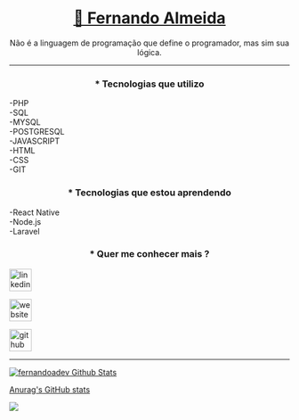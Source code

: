 <h1 align="center">
    <a href="http://getbionic.com.br/" target="__blank">🔗 Fernando Almeida</a>
</h1>
<p align="center">Não é a linguagem de programação que define o programador, mas sim sua lógica.</p>

---

<h3 align="center">
    <p align="center">* Tecnologias que utilizo</p>
</h3>

-PHP  
-SQL  
-MYSQL  
-POSTGRESQL  
-JAVASCRIPT  
-HTML  
-CSS  
-GIT  

<h3 align="center">
    <p align="center">* Tecnologias que estou aprendendo</p>
</h3>

-React Native  
-Node.js    
-Laravel   

<h3 align="center">
    <p align="center">* Quer me conhecer mais ?</p>
</h3>

[<img src='https://cdn.jsdelivr.net/npm/simple-icons@3.0.1/icons/linkedin.svg' alt='linkedin' height='40'>](https://www.linkedin.com/in/fernandoadev/)

[<img src='https://cdn.jsdelivr.net/npm/simple-icons@3.0.1/icons/icloud.svg' alt='website' height='40'>](http://getbionic.com.br/) 

[<img src='https://cdn.jsdelivr.net/npm/simple-icons@3.0.1/icons/github.svg' alt='github' height='40'>](https://github.com/fernandoadev)

---

<a href="https://github.com/fernandoadev">
<img align="center" alt="fernandoadev Github Stats" src="https://github-readme-stats.codestackr.vercel.app/api?username=fernandoadev&show_icons=true&hide_border=true&count_private=true&include_all_commits=true&theme=radical" /></a>

[Anurag's GitHub stats](https://github-readme-stats.vercel.app/api?username=fernandoadeva&show_icons=true&theme=radical)


<a href="https://github.com/fernandoadev">
  <img align="center" src="https://github-readme-stats.anuraghazra1.vercel.app/api/top-langs/?username=fernandoadev&layout=compact&theme=radical" />
</a>
